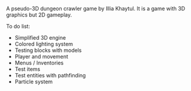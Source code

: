 A pseudo-3D dungeon crawler game by Illia Khaytul.
It is a game with 3D graphics but 2D gameplay.

To do list:
 - Simplified 3D engine
 - Colored lighting system
 - Testing blocks with models
 - Player and movement
 - Menus / Inventories
 - Test items
 - Test entities with pathfinding
 - Particle system
